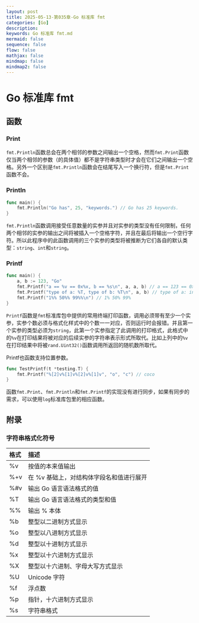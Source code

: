 ```yaml
---
layout: post
title: 2025-05-13-第035章-Go 标准库 fmt
categories: [Go]
description: 
keywords: Go 标准库 fmt.md
mermaid: false
sequence: false
flow: false
mathjax: false
mindmap: false
mindmap2: false
---
```

# Go 标准库 fmt

## 函数

### Print

`fmt.Println`函数总会在两个相邻的参数之间输出一个空格，然而`fmt.Print`函数仅当两个相邻的参数（的具体值）都不是字符串类型时才会在它们之间输出一个空格。另外一个区别是`fmt.Println`函数会在结尾写入一个换行符，但是`fmt.Print`函数不会。



### Println

```go
func main() {
	fmt.Println("Go has", 25, "keywords.") // Go has 25 keywords.
}
```



`fmt.Println`函数调用接受任意数量的实参并且对实参的类型没有任何限制，任何两个相邻的实参的输出之间将被插入一个空格字符，并且在最后将输出一个空行字符。所以此程序中的此函数调用的三个实参的类型将被推断为它们各自的默认类型：`string`、`int`和`string`。



### Printf

```go
func main() {
	a, b := 123, "Go"
	fmt.Printf("a == %v == 0x%x, b == %s\n", a, a, b) // a == 123 == 0x7b, b == Go
	fmt.Printf("type of a: %T, type of b: %T\n", a, b) // type of a: int, type of b: string
	fmt.Printf("1%% 50%% 99%%\n") // 1% 50% 99%
}
```



`Printf`函数是`fmt`标准库包中提供的常用终端打印函数，调用必须带有至少一个实参，实参个数必须与格式化样式中的个数一一对应，否则运行时会报错。并且第一个实参的类型必须为`string`，此第一个实参指定了此调用的打印格式，此格式中的`%v`在打印结果将被对应的后续实参的字符串表示形式所取代。比如上列中的`%v`在打印结果中将被`rand.Uint32()`函数调用所返回的随机数所取代。



Printf也函数支持位置参数。

```go
func TestPrintf(t *testing.T) {
	fmt.Printf("%[2]v%[1]v%[2]v%[1]v", "o", "c") // coco
}
```



函数`fmt.Print`、`fmt.Println`和`fmt.Printf`的实现没有进行同步，如果有同步的需求，可以使用`log`标准库包里的相应函数。




## 附录

### 字符串格式化符号

| 格式 | 描述                                     |
| :--- | :--------------------------------------- |
| %v   | 按值的本来值输出                         |
| %+v  | 在 %v 基础上，对结构体字段名和值进行展开 |
| %#v  | 输出 Go 语言语法格式的值                 |
| %T   | 输出 Go 语言语法格式的类型和值           |
| %%   | 输出 % 本体                              |
| %b   | 整型以二进制方式显示                     |
| %o   | 整型以八进制方式显示                     |
| %d   | 整型以十进制方式显示                     |
| %x   | 整型以十六进制方式显示                   |
| %X   | 整型以十六进制、字母大写方式显示         |
| %U   | Unicode 字符                             |
| %f   | 浮点数                                   |
| %p   | 指针，十六进制方式显示                   |
| %s   | 字符串格式                               |
